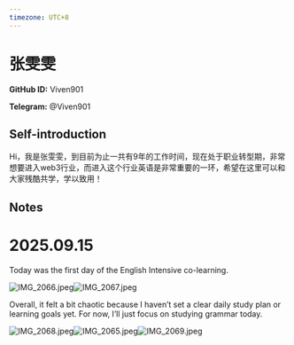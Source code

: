 ```yaml
---
timezone: UTC+8
---
```


# 张雯雯

**GitHub ID:** Viven901

**Telegram:** @Viven901

## Self-introduction

Hi，我是张雯雯，到目前为止一共有9年的工作时间，现在处于职业转型期，非常想要进入web3行业，而进入这个行业英语是非常重要的一环，希望在这里可以和大家残酷共学，学以致用！

## Notes
<!-- Content_START -->
# 2025.09.15
<!-- DAILY_CHECKIN_2025-09-15_START -->
Today was the first day of the English Intensive co-learning.

![IMG_2066.jpeg](https://raw.githubusercontent.com/IntensiveCoLearning/english_3rd/main/assets/Viven901/images/2025-09-15-1757950168687-IMG_2066.jpeg)![IMG_2067.jpeg](https://raw.githubusercontent.com/IntensiveCoLearning/english_3rd/main/assets/Viven901/images/2025-09-15-1757950204087-IMG_2067.jpeg)

Overall, it felt a bit chaotic because I haven’t set a clear daily study plan or learning goals yet. For now, I’ll just focus on studying grammar today.

![IMG_2068.jpeg](https://raw.githubusercontent.com/IntensiveCoLearning/english_3rd/main/assets/Viven901/images/2025-09-15-1757950236673-IMG_2068.jpeg)![IMG_2065.jpeg](https://raw.githubusercontent.com/IntensiveCoLearning/english_3rd/main/assets/Viven901/images/2025-09-15-1757950282344-IMG_2065.jpeg)![IMG_2069.jpeg](https://raw.githubusercontent.com/IntensiveCoLearning/english_3rd/main/assets/Viven901/images/2025-09-15-1757950317713-IMG_2069.jpeg)
<!-- DAILY_CHECKIN_2025-09-15_END -->
<!-- Content_END -->
